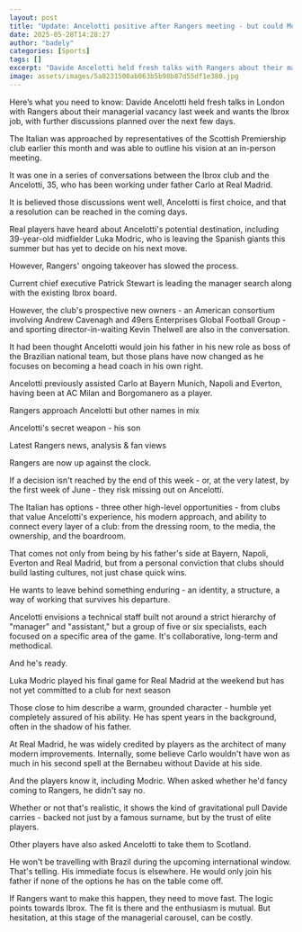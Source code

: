 ```yaml
---
layout: post
title: "Update: Ancelotti positive after Rangers meeting - but could Modric follow?"
date: 2025-05-28T14:28:27
author: "badely"
categories: [Sports]
tags: []
excerpt: "Davide Ancelotti held fresh talks with Rangers about their managerial vacancy in London last week and further discussions are planned over the next fe"
image: assets/images/5a8231500ab063b5b98b87d55df1e380.jpg
---
```


Here’s what you need to know: Davide Ancelotti held fresh talks in London with Rangers about their managerial vacancy last week and wants the Ibrox job, with further discussions planned over the next few days.

The Italian was approached by representatives of the Scottish Premiership club earlier this month and was able to outline his vision at an in-person meeting.

It was one in a series of conversations between the Ibrox club and the Ancelotti, 35, who has been working under father Carlo at Real Madrid.

It is believed those discussions went well, Ancelotti is first choice, and that a resolution can be reached in the coming days.

Real players have heard about Ancelotti's potential destination, including 39-year-old midfielder Luka Modric, who is leaving the Spanish giants this summer but has yet to decide on his next move.

However, Rangers' ongoing takeover has slowed the process. 

Current chief executive Patrick Stewart is leading the manager search along with the existing Ibrox board. 

However, the club's prospective new owners - an American consortium involving Andrew Cavenagh and 49ers Enterprises Global Football Group - and sporting director-in-waiting Kevin Thelwell are also in the conversation.

It had been thought Ancelotti would join his father in his new role as boss of the Brazilian national team, but those plans have now changed as he focuses on becoming a head coach in his own right.

Ancelotti previously assisted Carlo at Bayern Munich, Napoli and Everton, having been at AC Milan and Borgomanero as a player.

Rangers approach Ancelotti but other names in mix

Ancelotti's secret weapon - his son

Latest Rangers news, analysis & fan views

Rangers are now up against the clock.

If a decision isn't reached by the end of this week - or, at the very latest, by the first week of June - they risk missing out on Ancelotti. 

The Italian has options - three other high-level opportunities - from clubs that value Ancelotti's experience, his modern approach, and ability to connect every layer of a club: from the dressing room, to the media, the ownership, and the boardroom.

That comes not only from being by his father's side at Bayern, Napoli, Everton and Real Madrid, but from a personal conviction that clubs should build lasting cultures, not just chase quick wins. 

He wants to leave behind something enduring - an identity, a structure, a way of working that survives his departure.

Ancelotti envisions a technical staff built not around a strict hierarchy of "manager" and "assistant," but a group of five or six specialists, each focused on a specific area of the game. It's collaborative, long-term and methodical.

And he's ready.

Luka Modric played his final game for Real Madrid at the weekend but has not yet committed to a club for next season

Those close to him describe a warm, grounded character - humble yet completely assured of his ability. He has spent years in the background, often in the shadow of his father. 

At Real Madrid, he was widely credited by players as the architect of many modern improvements. Internally, some believe Carlo wouldn't have won as much in his second spell at the Bernabeu without Davide at his side.

And the players know it, including Modric. When asked whether he'd fancy coming to Rangers, he didn't say no. 

Whether or not that's realistic, it shows the kind of gravitational pull Davide carries - backed not just by a famous surname, but by the trust of elite players.

Other players have also asked Ancelotti to take them to Scotland.

He won't be travelling with Brazil during the upcoming international window. That's telling. His immediate focus is elsewhere. He would only join his father if none of the options he has on the table come off.

If Rangers want to make this happen, they need to move fast. The logic points towards Ibrox. The fit is there and the enthusiasm is mutual. But hesitation, at this stage of the managerial carousel, can be costly.

